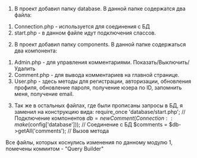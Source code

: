 1. В проект добавил папку database. 
В данной папке содержатся два файла:
1) Connection.php - используется для соединения с БД
2) start.php - в данном файле идут подключения слассов.

2. В проект добавил папку components.
В данной папке содержаться два компонента:
1) Admin.php - для управления комментариями. Показать/Выключить/Удалить
2) Comment.php - для вывода комментариев на главной странице.
3) User.php - здесь методы для регистрации, авторизации, обновления профиля, обновление пароля, получение юзера по ID, запомнить меня, получение email. 

3. Так же в остальных файлах, где были прописаны запросы в БД, я заменил на конструкцию вида:
require_once 'database/start.php'; // Подключение компонентов
$db = new Comment(Connection::make($config['database'])); // Соединение с БД
$comments = $db->getAll('comments'); // Вызов метода 


Все файлы, которых коснулись изменения по данному модулю 1, помечены коммитом - "Query Builder"